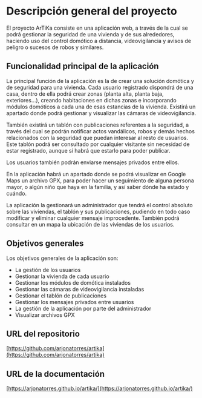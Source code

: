 # Descripción general del proyecto

El proyecto ArTiKa consiste en una aplicación web, a través de la cual se podrá gestionar la seguridad de una vivienda y de sus alrededores, haciendo uso del control domótico a distancia, videovigilancia y avisos de peligro o sucesos de robos y similares.

## Funcionalidad principal de la aplicación

La principal función de la aplicación es la de crear una solución domótica y de seguridad para una vivienda. Cada usuario registrado dispondrá de una casa, dentro de ella podrá crear zonas (planta alta, planta baja, exteriores...), creando habitaciones en dichas zonas e incorporando módulos domóticos a cada una de esas estancias de la vivienda. Existirá un apartado donde podrá gestionar y visualizar las cámaras de videovigilancia.

También existirá un tablón con publicaciones referentes a la seguridad, a través del cual se podrán notificar actos vandálicos, robos y demás hechos relacionados con la seguridad que puedan interesar al resto de usuarios. Este tablón podrá ser consultado por cualquier visitante sin necesidad de estar registrado, aunque sí habrá que estarlo para poder publicar.

Los usuarios también podrán enviarse mensajes privados entre ellos.

En la aplicación habrá un apartado donde se podrá visualizar en Google Maps un archivo GPX, para poder hacer un seguimiento de alguna persona mayor, o algún niño que haya en la familia, y así saber dónde ha estado y cuándo.

La aplicación la gestionará un administrador que tendrá el control absoluto sobre las viviendas, el tablón y sus publicaciones, pudiendo en todo caso modificar y eliminar cualquier mensaje improcedente. También podrá consultar en un mapa la ubicación de las viviendas de los usuarios.

## Objetivos generales

Los objetivos generales de la aplicación son:

* La gestión de los usuarios
* Gestionar la vivienda de cada usuario
* Gestionar los módulos de domótica instalados
* Gestionar las cámaras de videovigilancia instaladas
* Gestionar el tablón de publicaciones
* Gestionar los mensajes privados entre usuarios
* La gestión de la aplicación por parte del administrador
* Visualizar archivos GPX

## URL del repositorio

[https://github.com/arjonatorres/artika](https://github.com/arjonatorres/artika)

## URL de la documentación

[https://arjonatorres.github.io/artika/](https://arjonatorres.github.io/artika/)
